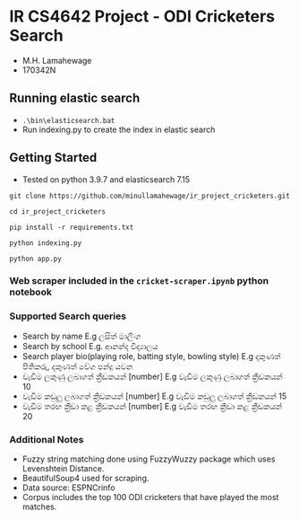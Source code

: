 # IR CS4642 Project - ODI Cricketers Search
- M.H. Lamahewage
- 170342N

## Running elastic search
- `.\bin\elasticsearch.bat`
- Run indexing.py to create the index in elastic search

## Getting Started

- Tested on python 3.9.7 and elasticsearch 7.15

```commandline
git clone https://github.com/minullamahewage/ir_project_cricketers.git

cd ir_project_cricketers

pip install -r requirements.txt

python indexing.py

python app.py
```

### Web scraper included in the `cricket-scraper.ipynb` python notebook

### Supported Search queries
- Search by name E.g ලසිත් මාලිංග
- Search by school E.g. ආනන්ද විද්‍යාලය
- Search player bio(playing role, batting style, bowling style) E.g දකුණත් පිතිකරු, දකුණත් වේග පන්දු යවන
- වැඩිම ලකුණු ලබාගත් ක්‍රීඩකයන් [number] E.g වැඩිම ලකුණු ලබාගත් ක්‍රීඩකයන් 10
- වැඩිම කඩුලු ලබාගත් ක්‍රීඩකයන් [number] E.g වැඩිම කඩුලු ලබාගත් ක්‍රීඩකයන් 15
- වැඩිම තරඟ ක්‍රීඩා කළ ක්‍රීඩකයන් [number] E.g වැඩිම තරඟ ක්‍රීඩා කළ ක්‍රීඩකයන් 20


### Additional Notes
- Fuzzy string matching done using FuzzyWuzzy package which uses Levenshtein Distance.
- BeautifulSoup4 used for scraping.
- Data source: ESPNCrinfo
- Corpus includes the top 100 ODI cricketers that have played the most matches.